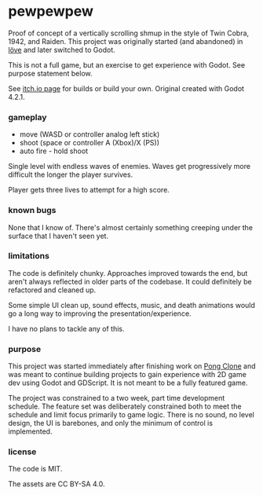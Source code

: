 # pewpewpew

Proof of concept of a vertically scrolling shmup in the style of Twin Cobra, 1942, and Raiden. This project was originally started (and abandoned) in [löve](https://love2d.org) and later switched to Godot.

This is not a full game, but an exercise to get experience with Godot. See purpose statement below.

See [itch.io page](https://heavyliftingindustries.itch.io/pewpewpew) for builds or build your own. Original created with Godot 4.2.1.

### gameplay

* move (WASD or controller analog left stick)
* shoot (space or controller A (Xbox)/X (PS))
* auto fire - hold shoot

Single level with endless waves of enemies. Waves get progressively more difficult the longer the player survives.

Player gets three lives to attempt for a high score.

### known bugs

None that I know of. There's almost certainly something creeping under the surface that I haven't seen yet.

### limitations

The code is definitely chunky. Approaches improved towards the end, but aren't always reflected in older parts of the codebase. It could definitely be refactored and cleaned up.

Some simple UI clean up, sound effects, music, and death animations would go a long way to improving the presentation/experience.

I have no plans to tackle any of this.

### purpose

This project was started immediately after finishing work on [Pong Clone](https://github.com/davidbragg/pong) and was meant to continue building projects to gain experience with 2D game dev using Godot and GDScript. It is not meant to be a fully featured game.

The project was constrained to a two week, part time development schedule. The feature set was deliberately constrained both to meet the schedule and limit focus primarily to game logic. There is no sound, no level design, the UI is barebones, and only the minimum of control is implemented.

### license

The code is MIT.

The assets are CC BY-SA 4.0.
